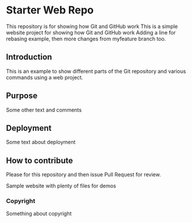 # Starter Web Repo

This repository is for showing how Git and GitHub work
This is a simple website project for showing how Git and GitHub work
Adding a line for rebasing example, then more changes from myfeature branch too.

## Introduction

This is an example to show different parts of the Git repository and various commands using a web project.

## Purpose

Some other text and comments

## Deployment

Some text about deployment

## How to contribute

Please for this repository and then issue Pull Request for review.

Sample website with plenty of files for demos

### Copyright
Something about copyright